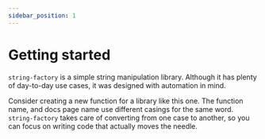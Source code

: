 ```yaml
---
sidebar_position: 1
---
```


# Getting started
`string-factory` is a simple string manipulation library. Although it has plenty of day-to-day use cases, it was designed with automation in mind. 

Consider creating a new function for a library like this one. The function name, and docs page name use different casings for the same word. `string-factory` takes care of converting from one case to another, so you can focus on writing code that actually moves the needle. 
